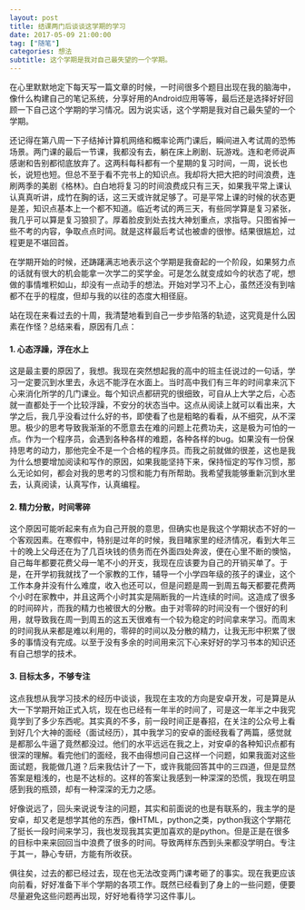```yaml
---
layout: post
title: 结课两门后谈谈这学期的学习
date: 2017-05-09 21:00:00
tag: ["随笔"]
categories: 想法
subtitle: 这个学期是我对自己最失望的一个学期。
---
```

在心里默默地定下每天写一篇文章的时候，一时间很多个题目出现在我的脑海中，像什么构建自己的笔记系统，分享好用的Android应用等等，最后还是选择好好回顾一下自己这个学期的学习情况。因为说实话，这个学期是我对自己最失望的一个学期。

还记得在第八周一下子结掉计算机网络和概率论两门课后，瞬间进入考试周的恐怖场景。两门课的最后一节课，我都没有去，躺在床上刷剧、玩游戏。连和老师说声感谢和告别都彻底放弃了。这两科每科都有一个星期的复习时间，一周，说长也长，说短也短。但总不至于看不完书上的知识点。我却将大把大把的时间浪费，连刷两季的美剧《格林》。白白地将复习的时间浪费成只有三天，如果我平常上课认认真真听讲，成竹在胸的话，这三天或许就足够了。可是平常上课的时候的状态更是差，知识点基本上一个都不知道。临近考试的两三天，有些同学算是复习紧张，我几乎可以算是复习狼狈了。厚着脸皮到处去找大神划重点，求指导。只图省掉一些不考的内容，争取点点时间。就是这样最后考试也被虐的很惨。结果很尴尬，过程更是不堪回首。

在学期开始的时候，还踌躇满志地表示这个学期是我奋起的一个阶段，如果努力点的话就有很大的机会能拿一次学二的奖学金。可是怎么就变成如今的状态了呢，想做的事情堆积如山，却没有一点动手的想法。开始对学习不上心，虽然还没有到啥都不在乎的程度，但却与我的以往的态度大相径庭。

站在现在来看过去的十周，我清楚地看到自己一步步陷落的轨迹，这究竟是什么因素在作怪？总结来看，原因有几点：
#### **1. 心态浮躁，浮在水上**
这是最主要的原因了，我想。我现在突然想起我的高中的班主任说过的一句话，学习一定要沉到水里去，永远不能浮在水面上。当时高中我们有三年的时间拿来沉下心来消化所学的几门课业。每个知识点都研究的很细致，可自从上大学之后，心态就一直都处于一个比较浮躁，不安分的状态当中。这点从阅读上就可以看出来，大学之后，我几乎没看过什么好的书，即使看了也是粗略的看看，从不细究，从不深思。极少的思考导致我渐渐的不愿意去在难的问题上花费功夫，这是极为可怕的一点。作为一个程序员，会遇到各种各样的难题，各种各样的bug。如果没有一份保持思考的动力，那他完全不是一个合格的程序员。而我之前就做的很差，这也是我为什么想要增加阅读和写作的原因，如果我能坚持下来，保持恒定的写作习惯，那么无论如何，都会对我的思考的习惯和能力有所帮助。我希望我能够重新沉到水里去，认真阅读，认真写作，认真编程。
#### **2. 精力分散，时间零碎**
这个原因可能听起来有点为自己开脱的意思，但确实也是我这个学期状态不好的一个客观因素。在寒假中，特别是过年的时候，我目睹家里的经济情况，看到大年三十的晚上父母还在为了几百块钱的债务而在外面四处奔波，便在心里不断的懊恼，自己每年都要花费父母一笔不小的开支，我现在应该要为自己的开销买单了。于是，在开学初我就找了一个家教的工作，辅导一个小学四年级的孩子的课业，这个工作本身并没有什么难度，收入也还可以，但是问题是周一到周五每天都要花费两个小时在家教中，并且这两个小时其实是隔断我的一片连续的时间。这造成了很多的时间碎片，而我的精力也被很大的分散。由于对零碎的时间没有一个很好的利用，就导致我在周一到周五的这五天很难有一个较为稳定的时间拿来学习。而周末的时间我从来都是难以利用的，零碎的时间以及分散的精力，让我无形中积累了很多的事情没有完成。以至于没有多余的时间用来沉下心来好好的学习书本的知识还有自己想学的技术。
#### **3. 目标太多，不够专注**
这点我想从我学习技术的经历中谈谈，我现在主攻的方向是安卓开发，可是算是从大一下学期开始正式入坑，现在也已经有一年半的时间了，可是这一年半之中我究竟学到了多少东西呢。其实真的不多，前一段时间正是春招，在关注的公众号上看到好几个大神的面经（面试经历），其中我学习的安卓的面经我看了两篇，感觉就是都那么牛逼了竟然都没过。他们的水平远远在我之上，对安卓的各种知识点都有很深的理解。看完他们的面经，我不由得想问自己这样一个问题，如果我面对这些面试题，我能做几道？后来我估计了一下，或许我能回答其中的三四道，但是显然答案是粗浅的，也是不达标的。这样的答案让我感到一种深深的恐慌，我现在明显感到我的瓶颈，却有一种深深的无力之感。

好像说远了，回头来说说专注的问题，其实和前面说的也是有联系的，我主学的是安卓，却又老是想学其他的东西，像HTML，python之类，python我这个学期花了挺长一段时间来学习，我也发现我其实更加喜欢的是python。但是正是在很多的目标中来来回回当中浪费了很多的时间。导致两样东西到头来都没学明白。专注于其一，静心专研，方能有所收获。

俱往矣，过去的都已经过去，现在也无法改变两门课考砸了的事实。现在我更应该向前看，好好准备下半个学期的各项工作。既然已经看到了身上的一些问题，便要尽量避免这些问题再出现，好好地看待学习这件事儿。




